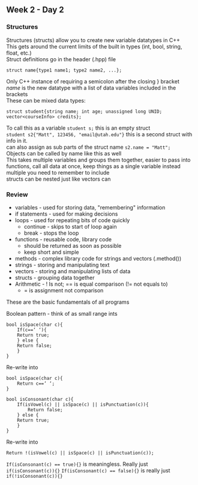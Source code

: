 ## Week 2 - Day 2
### Structures
Structures (structs) allow you to create new variable datatypes in C++  
This gets around the current limits of the built in types (int, bool, string, float, etc.)  
Struct definitions go in the header (.hpp) file  

```struct name{type1 name1; type2 name2, ...};```

Only C++ instance of requiring a semicolon after the closing } bracket  
*name* is the new datatype with a list of data variables included in the brackets  
These can be mixed data types:

```struct student{string name; int age; unassigned long UNID; vector<courseInfo> credits};```

To call this as a variable ```student s;``` this is an empty struct  
```student s2{"Matt", 123456, "email@utah.edu"}``` this is a second struct with info in it.  
can also assign as sub parts of the struct name ```s2.name = "Matt";```  
Objects can be called by name like this as well  
This takes multiple variables and groups them together, easier to pass into functions, call all data at once, keep things as a single variable instead multiple you need to remember to include  
structs can be nested just like vectors can  

### Review
* variables - used for storing data, "remembering" information
* if statements - used for making decisions
* loops - used for repeating bits of code quickly
	* continue - skips to start of loop again
	* break - stops the loop
* functions - reusable code, library code
	* should be returned as soon as possible
	* keep short and simple
* methods - complex library code for strings and vectors (.method())
* strings - storing and manipulating text
* vectors - storing and manipulating lists of data
* structs - grouping data together
* Arithmetic - ! Is not; == is equal comparison (!= not equals to)
	* = is assignment not comparison

These are the basic fundamentals of all programs

Boolean pattern - think of as small range ints

```
bool isSpace(char c){
    If(c==‘ ‘){
    Return true;
    } else {
    Return false;
    }
}
```
Re-write into

```
bool isSpace(char c){
    Return c==‘ ‘;
}
```

```
bool isConsonant(char c){
    If(isVowel(c) || isSpace(c) || isPunctuation(c)){
        Return false;
    } else {
    Return true;
    }
}
```

Re-write into

```
Return !(isVowel(c) || isSpace(c) || isPunctuation(c));
```

```If(isConsonant(c) == true){}``` is meaningless. Really just ```if(isConsonant(c)){}```
```If(isConsonant(c) == false){}``` is really just ```if(!isConsonant(c)){}```
